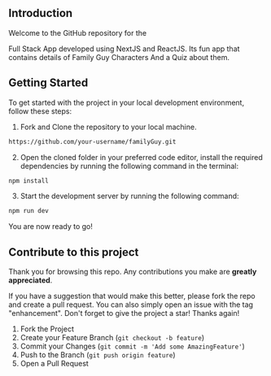 
## Introduction

Welcome to the GitHub repository for the

Full Stack App developed using NextJS and ReactJS. Its fun app that contains details of Family Guy Characters 
And a Quiz about them.

## Getting Started

To get started with the project in your local development environment, follow
these steps:

1. Fork and Clone the repository to your local machine.

```bash
https://github.com/your-username/familyGuy.git
```

2. Open the cloned folder in your preferred code editor, install the required
   dependencies by running the following command in the terminal:

```bash
npm install
```

3. Start the development server by running the following command:

```bash
npm run dev
```

You are now ready to go!

## Contribute to this project

Thank you for browsing this repo. Any contributions you make are **greatly
appreciated**.

If you have a suggestion that would make this better, please fork the repo and
create a pull request. You can also simply open an issue with the tag
"enhancement". Don't forget to give the project a star! Thanks again!

1. Fork the Project
2. Create your Feature Branch (`git checkout -b feature`)
3. Commit your Changes (`git commit -m 'Add some AmazingFeature'`)
4. Push to the Branch (`git push origin feature`)
5. Open a Pull Request
